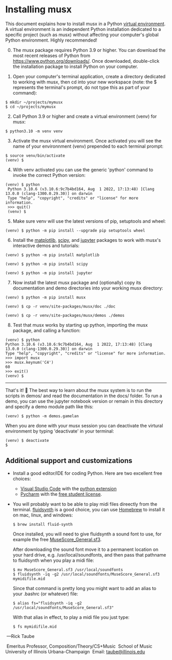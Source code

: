 # Installing musx

This document explains how to install musx in a Python [virtual environment](https://docs.python.org/3/library/venv.html).  A virtual environment is an independent Python installation dedicated to a specific project (such as musx) without affecting your computer's global Python environment.  Highly recommended!

0) The musx package requires Python 3.9 or higher.  You can download the most recent releases of Python from https://www.python.org/downloads/. Once downloaded, double-click the installation package to install Python on your computer.

1) Open your computer's terminal application, create a directory dedicated to working with musx, then cd into your new workspace (note: the $ represents the terminal's prompt, do not type this as part of your command):

  ```
  $ mkdir ~/projects/mymusx
  $ cd ~/projects/mymusx
  ```

2) Call Python 3.9 or higher and create a virtual environment (venv) for musx:

  ``` 
  $ python3.10 -m venv venv
  ```

3) Activate the musx virtual environment. Once activated you will see the name of your environnment (venv) prepended to each terminal prompt:

  ```
  $ source venv/bin/activate
  (venv) $
  ```

4) With venv activated you can use the generic 'python' command to invoke the correct Python version:

  ```
  (venv) $ python
   Python 3.10.6 (v3.10.6:9c7b4bd164, Aug  1 2022, 17:13:48) [Clang 13.0.0 (clang-1300.0.29.30)] on darwin
   Type "help", "copyright", "credits" or "license" for more information.
   >>> quit()
   (venv) $
  ```

5) Make sure venv will use the latest versions of pip, setuptools and wheel:

  ```
  (venv) $ python -m pip install --upgrade pip setuptools wheel
  ```

6) Install the [matplotlib](https://matplotlib.org/), [scipy](https://www.scipy.org/), and [jupyter](https://pypi.org/project/jupyter/) packages to work with musx's interactive demos and tutorials:

  ```
  (venv) $ python -m pip install matplotlib
  
  (venv) $ python -m pip install scipy

  (venv) $ python -m pip install jupyter
  ```

7) Now install the latest musx package and (optionally) copy its documentation and demo directories into your working musx directory:

```
(venv) $ python -m pip install musx

(venv) $ cp -r venv/site-packages/musx/doc ./doc

(venv) $ cp -r venv/site-packages/musx/demos ./demos
```

8) Test that musx works by starting up python, importing the musx package, and calling a function:

```
(venv) $ python
Python 3.10.6 (v3.10.6:9c7b4bd164, Aug  1 2022, 17:13:48) [Clang 13.0.0 (clang-1300.0.29.30)] on darwin
Type "help", "copyright", "credits" or "license" for more information.
>>> import musx
>>> musx.keynum('C4')
60
>>> exit()
(venv) $
```
___

That's it! 🤗  The best way to learn about the musx system is to run the scripts in demos/ and read the documentation in the docs/ folder.  To run a demo, you can use the jupyter notebook version or remain in this directory and specify a demo module path like this:

```
(venv) $ python -m demos.gamelan
```

When you are done with your musx session you can deactivate the virtural environment by typing 'deactivate' in your terminal:

```
(venv) $ deactivate
$ 
```

## Additional support and customizations

* Install a good editor/IDE for coding Python. Here are two excellent free choices:

  - [Visual Studio Code](https://code.visualstudio.com/) with the [python extension](https://code.visualstudio.com/docs/languages/python)
  - [Pycharm](https://www.jetbrains.com/pycharm/) with the [free student license](https://www.jetbrains.com/community/education/#students).

* You will probably want to be able to play midi files direectly from the terminal.  [fluidsynth](http://www.fluidsynth.org/) is a good choice, you can use [Homebrew](https://brew.sh/) to install it on mac, linux, and windows:

  ```
  $ brew install fluid-synth
  ```

  Once installed, you will need to give fluidsynth a sound font to use, for example the free [MuseScore_General.sf3](ftp://ftp.osuosl.org/pub/musescore/soundfont/MuseScore_General/MuseScore_General.sf2).

  After downloading the sound font move it to a permanent location on your hard drive, e.g. /usr/local/soundfonts, and then pass that pathname to fluidsynth when you play a midi file:

  ```
  $ mv MuseScore_General.sf3 /usr/local/soundfonts
  $ fluidsynth -iq -g2 /usr/local/soundfonts/MuseScore_General.sf3 mymidifile.mid
  ```

  Since that command is pretty long you might want to add an alias to your .bashrc (or whatever) file:

  ```
  $ alias fs="fluidsynth -iq -g2 /usr/local/soundfonts/MuseScore_General.sf3"
  ```

  With that alias in effect, to play a midi file you just type:

  ```
  $ fs mymidifile.mid
  ```

  

​	—Rick Taube

​		Emeritus Professor, Composition/Theory/CS+Music
​		School of Music
​		University of Illinois Urbana-Champaign
​		Email: taube@illinois.edu

